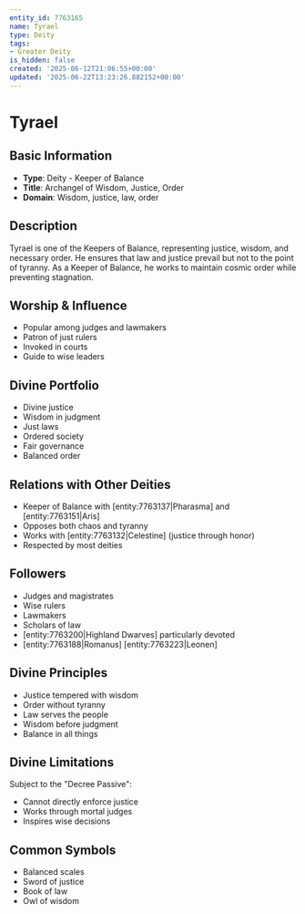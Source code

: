 ```yaml
---
entity_id: 7763165
name: Tyrael
type: Deity
tags:
- Greater Deity
is_hidden: false
created: '2025-06-12T21:06:55+00:00'
updated: '2025-06-22T13:23:26.882152+00:00'
---
```


# Tyrael

## Basic Information

- **Type**: Deity - Keeper of Balance
- **Title**: Archangel of Wisdom, Justice, Order
- **Domain**: Wisdom, justice, law, order

## Description

Tyrael is one of the Keepers of Balance, representing justice, wisdom, and necessary order. He ensures that law and justice prevail but not to the point of tyranny. As a Keeper of Balance, he works to maintain cosmic order while preventing stagnation.

## Worship & Influence

- Popular among judges and lawmakers
- Patron of just rulers
- Invoked in courts
- Guide to wise leaders

## Divine Portfolio

- Divine justice
- Wisdom in judgment
- Just laws
- Ordered society
- Fair governance
- Balanced order

## Relations with Other Deities

- Keeper of Balance with [entity:7763137|Pharasma] and [entity:7763151|Aris]
- Opposes both chaos and tyranny
- Works with [entity:7763132|Celestine] (justice through honor)
- Respected by most deities

## Followers

- Judges and magistrates
- Wise rulers
- Lawmakers
- Scholars of law
- [entity:7763200|Highland Dwarves] particularly devoted
- [entity:7763188|Romanus] [entity:7763223|Leonen]

## Divine Principles

- Justice tempered with wisdom
- Order without tyranny
- Law serves the people
- Wisdom before judgment
- Balance in all things

## Divine Limitations

Subject to the "Decree Passive":

- Cannot directly enforce justice
- Works through mortal judges
- Inspires wise decisions

## Common Symbols

- Balanced scales
- Sword of justice
- Book of law
- Owl of wisdom
